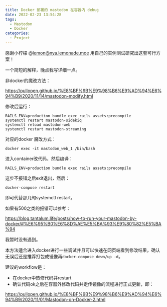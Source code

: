 ```yaml
---
title: Docker 部署的 mastodon 在容器内 debug
date: 2022-02-23 13:54:28
tags:
  - Mastodon
  - Docker
categories:
  - Project
---
```


感谢小柠檬 @lemon@nya.lemonade.moe 用自己的实例测试研究出这套可行方案！

一个简短的解释，晚点我写详细一点。

非docker的魔改方法：

https://pullopen.github.io/%E8%BF%9B%E9%98%B6%E9%AD%94%E6%94%B9/2020/11/14/mastodon-modify.html

修改后运行：
```
RAILS_ENV=production bundle exec rails assets:precompile
systemctl restart mastodon-sidekiq
systemctl reload mastodon-web
systemctl restart mastodon-streaming
```
对应的docker 魔改方式：
```
docker exec -it mastodon_web_1 /bin/bash 
```
进入container改代码，然后编译：
```
RAILS_ENV=production bundle exec rails assets:precompile
```

这步不报错之后exit退出，然后：
```
docker-compose restart
```
即可代替那几句systemctl restart。

如果有500之类的报错可以参考：

https://blog.tantalum.life/posts/how-to-run-your-mastodon-by-docker/#%E6%95%B0%E6%8D%AE%E5%BA%93%E9%80%82%E5%BA%94

我暂时没有遇到。

本方法适合进入docker进行一些调试并且可以快速在网页端看到修改结果，确认无误后还是推荐打包成镜像再`docker-compose down/up -d`。

建议的workflow是：

- 在docker中热修代码并restart
- 确认代码ok之后在容器外修改代码并走传镜像的流程进行正式更新，即：

https://pullopen.github.io/%E8%BF%9B%E9%98%B6%E9%AD%94%E6%94%B9/2020/11/01/Mastodon-on-Docker-2.html


